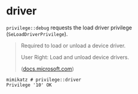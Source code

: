 # driver

`privilege::debug` requests the load driver privilege (`SeLoadDriverPrivilege`).

> Required to load or unload a device driver.
>
> User Right: Load and unload device drivers.
>
> ([docs.microsoft.com](https://docs.microsoft.com/en-us/windows/win32/secauthz/privilege-constants))

```
mimikatz # privilege::driver
Privilege '10' OK
```
